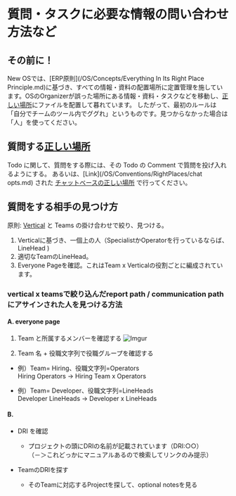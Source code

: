 質問・タスクに必要な情報の問い合わせ方法など
=================================================================
その前に！
-----------------------------------------------------------------
New OSでは、[ERP原則](/OS/Concepts/Everything In Its Right Place Principle.md)に基づき、すべての情報・資料の配置場所に定置管理を施しています。OSのOrganizerが誤った場所にある情報・資料・タスクなどを移動し、[正しい場所](/OS/Conventions/RightPlaces)にファイルを配置して暮れています。
したがって、最初のルールは「自分でチームのツール内でググれ」というものです。見つからなかった場合は「人」を使ってください。

質問する[正しい場所](/OS/Conventions/RightPlaces)
-----------------------------------------------------------------
Todo に関して、質問をする際には、その Todo の Comment で質問を投げ入れるようにする。
あるいは、[Link](/OS/Conventions/RightPlaces/chat opts.md) された [チャットベースの正しい場所](/OS/Conventions/RightPlaces/Messages) で行ってください。

質問をする相手の見つけ方
-----------------------------------------------------------------

原則: [Vertical]() と Teams の掛け合わせで絞り、見つける。

1. Verticalに基づき、一個上の人（SpecialistかOperatorを行っているならば、LineHead )
2. 適切なTeamのLineHead。
3. Everyone Pageを確認。これはTeam x Verticalの役割ごとに編成されています。

### vertical x teamsで絞り込んだreport path / communication pathにアサインされた人を見つける方法
#### A. everyone page
1. Team と所属するメンバーを確認する
![Imgur](http://i.imgur.com/SNnHyPx.gifv)

2. Team 名 + 役職文字列で役職グループを確認する

- 例）Team= Hiring、役職文字列=Operators   
     Hiring Operators -> Hiring Team x Operators

- 例）Team= Developer、役職文字列=LineHeads   
     Developer LineHeads -> Developer x LineHeads 

#### B.
- DRI を確認
  - プロジェクトの頭にDRIの名前が記載されています（DRI:○○）   
  （－＞これどっかにマニュアルあるので検索してリンクのみ提示）

- TeamのDRIを探す
  - そのTeamに対応するProjectを探して、optional notesを見る
 
